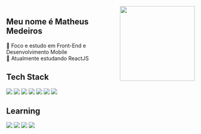 <a href="https://github.com/anuraghazra/convoychat">
      <img align='right' height=200 align="center" src="https://github-readme-stats.vercel.app/api/top-langs?username=medeirosmt&layout=compact&langs_count=8&card_width=320&theme=dark&hide_border=true" />
</a>
<h2>Meu nome é Matheus Medeiros</h2>
      <div>
            🔎 Foco e estudo em Front-End e Desenvolvimento Mobile<br>
            📖 Atualmente estudando ReactJS<br>
      </div>

<h2>Tech Stack</h2>
      <div>
            <img src="https://img.shields.io/badge/Windows-017AD7?style=for-the-badge&logo=windows&logoColor=white">
            <img src="https://img.shields.io/badge/Photoshop-31A8FF?style=for-the-badge&logo=adobephotoshop&logoColor=black">
            <img src="https://img.shields.io/badge/Premiere-9999FF?style=for-the-badge&logo=adobepremierepro&logoColor=black">
            <img src="https://img.shields.io/badge/After Effects-9999FF?style=for-the-badge&logo=adobeaftereffects&logoColor=black">
            <img src="https://img.shields.io/badge/HTML5-E34F26?style=for-the-badge&logo=html5&logoColor=white">
            <img src="https://img.shields.io/badge/CSS3-1572B6?style=for-the-badge&logo=css3&logoColor=white">
            <img src="https://img.shields.io/badge/JavaScript-F7DF1E?style=for-the-badge&logo=javascript&logoColor=black">
      </div>

<h2>Learning</h2>
      <div>
            <img src="https://img.shields.io/badge/React-61DAFB?style=for-the-badge&logo=react&logoColor=white">
            <img src="https://img.shields.io/badge/Bootstrap-7952B3?style=for-the-badge&logo=bootstrap&logoColor=white">
            <img src="https://img.shields.io/badge/JQuery-0769AD?style=for-the-badge&logo=jquery&logoColor=white">
            <img src="https://img.shields.io/badge/Angular-0F0F11?style=for-the-badge&logo=angular&logoColor=white">
      </div>
